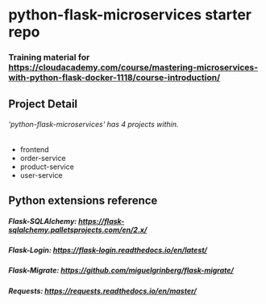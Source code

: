 # python-flask-microservices starter repo
### Training material for https://cloudacademy.com/course/mastering-microservices-with-python-flask-docker-1118/course-introduction/

## Project Detail
###### 'python-flask-microservices' has 4 projects within.
 
- frontend
- order-service
- product-service
- user-service

## Python extensions reference
##### Flask-SQLAlchemy: https://flask-sqlalchemy.palletsprojects.com/en/2.x/
##### Flask-Login: https://flask-login.readthedocs.io/en/latest/
##### Flask-Migrate: https://github.com/miguelgrinberg/flask-migrate/
##### Requests: https://requests.readthedocs.io/en/master/
